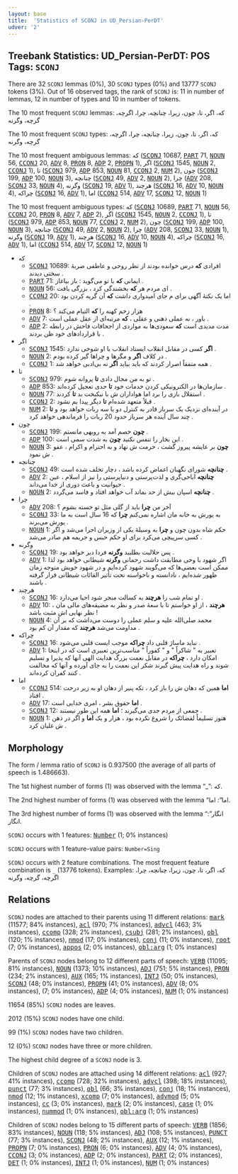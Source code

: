 ```yaml
---
layout: base
title:  'Statistics of SCONJ in UD_Persian-PerDT'
udver: '2'
---
```


## Treebank Statistics: UD_Persian-PerDT: POS Tags: `SCONJ`

There are 32 `SCONJ` lemmas (0%), 30 `SCONJ` types (0%) and 13777 `SCONJ` tokens (3%).
Out of 16 observed tags, the rank of `SCONJ` is: 11 in number of lemmas, 12 in number of types and 10 in number of tokens.

The 10 most frequent `SCONJ` lemmas: که، اگر، تا، چون، زیرا، چنانچه، چرا، اگرچه، گرچه، وگرنه

The 10 most frequent `SCONJ` types:  که، اگر، تا، چون، زیرا، چنانچه، چرا، اگرچه، گرچه، وگرنه

The 10 most frequent ambiguous lemmas: که (<tt><a href="fa_perdt-pos-SCONJ.html">SCONJ</a></tt> 10687, <tt><a href="fa_perdt-pos-PART.html">PART</a></tt> 71, <tt><a href="fa_perdt-pos-NOUN.html">NOUN</a></tt> 56, <tt><a href="fa_perdt-pos-CCONJ.html">CCONJ</a></tt> 20, <tt><a href="fa_perdt-pos-ADV.html">ADV</a></tt> 8, <tt><a href="fa_perdt-pos-PRON.html">PRON</a></tt> 8, <tt><a href="fa_perdt-pos-ADP.html">ADP</a></tt> 2, <tt><a href="fa_perdt-pos-PROPN.html">PROPN</a></tt> 1), اگر (<tt><a href="fa_perdt-pos-SCONJ.html">SCONJ</a></tt> 1545, <tt><a href="fa_perdt-pos-NOUN.html">NOUN</a></tt> 2, <tt><a href="fa_perdt-pos-CCONJ.html">CCONJ</a></tt> 1), تا (<tt><a href="fa_perdt-pos-SCONJ.html">SCONJ</a></tt> 979, <tt><a href="fa_perdt-pos-ADP.html">ADP</a></tt> 853, <tt><a href="fa_perdt-pos-NOUN.html">NOUN</a></tt> 81, <tt><a href="fa_perdt-pos-CCONJ.html">CCONJ</a></tt> 2, <tt><a href="fa_perdt-pos-NUM.html">NUM</a></tt> 2), چون (<tt><a href="fa_perdt-pos-SCONJ.html">SCONJ</a></tt> 199, <tt><a href="fa_perdt-pos-ADP.html">ADP</a></tt> 100, <tt><a href="fa_perdt-pos-NOUN.html">NOUN</a></tt> 3), چنانچه (<tt><a href="fa_perdt-pos-SCONJ.html">SCONJ</a></tt> 49, <tt><a href="fa_perdt-pos-ADV.html">ADV</a></tt> 2, <tt><a href="fa_perdt-pos-NOUN.html">NOUN</a></tt> 2), چرا (<tt><a href="fa_perdt-pos-ADV.html">ADV</a></tt> 208, <tt><a href="fa_perdt-pos-SCONJ.html">SCONJ</a></tt> 33, <tt><a href="fa_perdt-pos-NOUN.html">NOUN</a></tt> 4), وگرنه (<tt><a href="fa_perdt-pos-SCONJ.html">SCONJ</a></tt> 19, <tt><a href="fa_perdt-pos-ADV.html">ADV</a></tt> 1), هرچند (<tt><a href="fa_perdt-pos-SCONJ.html">SCONJ</a></tt> 16, <tt><a href="fa_perdt-pos-ADV.html">ADV</a></tt> 10, <tt><a href="fa_perdt-pos-NOUN.html">NOUN</a></tt> 4), چراکه (<tt><a href="fa_perdt-pos-SCONJ.html">SCONJ</a></tt> 16, <tt><a href="fa_perdt-pos-ADV.html">ADV</a></tt> 1), اما (<tt><a href="fa_perdt-pos-CCONJ.html">CCONJ</a></tt> 514, <tt><a href="fa_perdt-pos-ADV.html">ADV</a></tt> 17, <tt><a href="fa_perdt-pos-SCONJ.html">SCONJ</a></tt> 12, <tt><a href="fa_perdt-pos-NOUN.html">NOUN</a></tt> 1)

The 10 most frequent ambiguous types:  که (<tt><a href="fa_perdt-pos-SCONJ.html">SCONJ</a></tt> 10689, <tt><a href="fa_perdt-pos-PART.html">PART</a></tt> 71, <tt><a href="fa_perdt-pos-NOUN.html">NOUN</a></tt> 56, <tt><a href="fa_perdt-pos-CCONJ.html">CCONJ</a></tt> 20, <tt><a href="fa_perdt-pos-PRON.html">PRON</a></tt> 8, <tt><a href="fa_perdt-pos-ADV.html">ADV</a></tt> 7, <tt><a href="fa_perdt-pos-ADP.html">ADP</a></tt> 2), اگر (<tt><a href="fa_perdt-pos-SCONJ.html">SCONJ</a></tt> 1545, <tt><a href="fa_perdt-pos-NOUN.html">NOUN</a></tt> 2, <tt><a href="fa_perdt-pos-CCONJ.html">CCONJ</a></tt> 1), تا (<tt><a href="fa_perdt-pos-SCONJ.html">SCONJ</a></tt> 979, <tt><a href="fa_perdt-pos-ADP.html">ADP</a></tt> 853, <tt><a href="fa_perdt-pos-NOUN.html">NOUN</a></tt> 77, <tt><a href="fa_perdt-pos-CCONJ.html">CCONJ</a></tt> 2, <tt><a href="fa_perdt-pos-NUM.html">NUM</a></tt> 2), چون (<tt><a href="fa_perdt-pos-SCONJ.html">SCONJ</a></tt> 199, <tt><a href="fa_perdt-pos-ADP.html">ADP</a></tt> 100, <tt><a href="fa_perdt-pos-NOUN.html">NOUN</a></tt> 3), چنانچه (<tt><a href="fa_perdt-pos-SCONJ.html">SCONJ</a></tt> 49, <tt><a href="fa_perdt-pos-ADV.html">ADV</a></tt> 2, <tt><a href="fa_perdt-pos-NOUN.html">NOUN</a></tt> 2), چرا (<tt><a href="fa_perdt-pos-ADV.html">ADV</a></tt> 208, <tt><a href="fa_perdt-pos-SCONJ.html">SCONJ</a></tt> 33, <tt><a href="fa_perdt-pos-NOUN.html">NOUN</a></tt> 1), وگرنه (<tt><a href="fa_perdt-pos-SCONJ.html">SCONJ</a></tt> 19, <tt><a href="fa_perdt-pos-ADV.html">ADV</a></tt> 1), هرچند (<tt><a href="fa_perdt-pos-SCONJ.html">SCONJ</a></tt> 16, <tt><a href="fa_perdt-pos-ADV.html">ADV</a></tt> 10, <tt><a href="fa_perdt-pos-NOUN.html">NOUN</a></tt> 4), چراکه (<tt><a href="fa_perdt-pos-SCONJ.html">SCONJ</a></tt> 16, <tt><a href="fa_perdt-pos-ADV.html">ADV</a></tt> 1), اما (<tt><a href="fa_perdt-pos-CCONJ.html">CCONJ</a></tt> 514, <tt><a href="fa_perdt-pos-ADV.html">ADV</a></tt> 17, <tt><a href="fa_perdt-pos-SCONJ.html">SCONJ</a></tt> 12, <tt><a href="fa_perdt-pos-NOUN.html">NOUN</a></tt> 1)


* که
  * <tt><a href="fa_perdt-pos-SCONJ.html">SCONJ</a></tt> 10689: افرادی <b>که</b> درس خوانده بودند از نظر روحی و عاطفی ضربهٔ سختی دیدند .
  * <tt><a href="fa_perdt-pos-PART.html">PART</a></tt> 71: ایمانی <b>که</b> با تو می‌گوید : باز بیاغاز .
  * <tt><a href="fa_perdt-pos-NOUN.html">NOUN</a></tt> 56: ای مردم هر <b>که</b> بخشندگی کرد ، بزرگی یافت .
  * <tt><a href="fa_perdt-pos-CCONJ.html">CCONJ</a></tt> 20: اما یک نکتهٔ آگهی برای م جای امیدواری داشت <b>که</b> آن گریه کردن بود .
  * <tt><a href="fa_perdt-pos-PRON.html">PRON</a></tt> 8: هزار زخم کهنه را <b>که</b> التیام می‌کند ؟
  * <tt><a href="fa_perdt-pos-ADV.html">ADV</a></tt> 7: باور ، نه عملی ذهنی و عقلی ، <b>که</b> مرتبه‌ای از عقل عملی است .
  * <tt><a href="fa_perdt-pos-ADP.html">ADP</a></tt> 2: مدت مدیدی است <b>که</b> سعودی‌ها به مواردی از اجحافات فاحش در رابطه با قراردادهای خود ظن بردند .
* اگر
  * <tt><a href="fa_perdt-pos-SCONJ.html">SCONJ</a></tt> 1545: <b>اگر</b> کسی در مقابل انقلاب ایستاد انقلاب با او شوخی ندارد .
  * <tt><a href="fa_perdt-pos-NOUN.html">NOUN</a></tt> 2: در کلاف <b>اگر</b> و مگرها و چراها گیر کرده بودم .
  * <tt><a href="fa_perdt-pos-CCONJ.html">CCONJ</a></tt> 1: همه متفقاً اصرار کردند که باید بیاید <b>اگر</b> نه بی‌ادبی خواهد شد .
* تا
  * <tt><a href="fa_perdt-pos-SCONJ.html">SCONJ</a></tt> 979: تو به من مجال دادی <b>تا</b> پروانه شوم .
  * <tt><a href="fa_perdt-pos-ADP.html">ADP</a></tt> 853: سازمان‌ها در الکترونیکی کردن خدمات خود <b>تا</b> حدی تعجیل کرده‌اند .
  * <tt><a href="fa_perdt-pos-NOUN.html">NOUN</a></tt> 77: استقلال بازی را برد اما هواداران ش با نیکبخت بد <b>تا</b> کردند .
  * <tt><a href="fa_perdt-pos-CCONJ.html">CCONJ</a></tt> 2: قبلاً متعهد شده‌ام <b>تا</b> دیگر پیدا یم نشود .
  * <tt><a href="fa_perdt-pos-NUM.html">NUM</a></tt> 2: در آینده‌ای نزدیک یک سرباز قادر به کنترل دو یا سه ربات خواهد بود و <b>تا</b> چند سال آینده هر سرباز حدود 20 ربات را فرماندهی خواهد کرد .
* چون
  * <tt><a href="fa_perdt-pos-SCONJ.html">SCONJ</a></tt> 199: <b>چون</b> خصم آمد به روبهی مانستم .
  * <tt><a href="fa_perdt-pos-ADP.html">ADP</a></tt> 100: این بخار را تنفس نکنید <b>چون</b> به شدت سمی است .
  * <tt><a href="fa_perdt-pos-NOUN.html">NOUN</a></tt> 3: <b>چون</b> بر عایشه پیروز گشت ، حرمت ش نهاد و به احترام و اکرام ، عفو ش نمود .
* چنانچه
  * <tt><a href="fa_perdt-pos-SCONJ.html">SCONJ</a></tt> 49: <b>چنانچه</b> شورای نگهبان اغماض کرده باشد ، دچار تخلف شده است .
  * <tt><a href="fa_perdt-pos-ADV.html">ADV</a></tt> 2: <b>چنانچه</b> اباحی‌گری و لذت‌پرستی و دنیاپرستی را نیز از اسلام ، عین حیوانیت و باعث دوری از خدا می‌داند .
  * <tt><a href="fa_perdt-pos-NOUN.html">NOUN</a></tt> 2: <b>چنانچه</b> اسپان بیش از حد بماند آب خواهد افتاد و فاسد می‌گردد .
* چرا
  * <tt><a href="fa_perdt-pos-ADV.html">ADV</a></tt> 208: آخر من <b>چرا</b> باید از گلی مثل تو خسته بشوم ؟
  * <tt><a href="fa_perdt-pos-SCONJ.html">SCONJ</a></tt> 33: به یورش به خانه‌ مان اشاره نمی‌کنم <b>چرا</b> که 16 سال است به ما یورش می‌برند .
  * <tt><a href="fa_perdt-pos-NOUN.html">NOUN</a></tt> 1: حکم شاه بدون چون و <b>چرا</b> به وسیلهٔ یکی از وزیران اجرا می‌شد و اگر کسی سرپیچی می‌کرد برای او حکم حبس و جریمه هم صادر می‌شد .
* وگرنه
  * <tt><a href="fa_perdt-pos-SCONJ.html">SCONJ</a></tt> 19: پس حلالیت بطلبید <b>وگرنه</b> فردا دیر خواهد بود .
  * <tt><a href="fa_perdt-pos-ADV.html">ADV</a></tt> 1: اگر شهود با وحی مطابقت داشت رحمانی <b>وگرنه</b> شیطانی خواهد بود لذا ممکن است بعضی‌ها که می‌گویند شهود کرده‌ایم و در شهود خویش متوجه زمان ظهور شده‌ایم ، نادانسته و ناخواسته تحت تأثیر القائات شیطانی قرار گرفته باشند .
* هرچند
  * <tt><a href="fa_perdt-pos-SCONJ.html">SCONJ</a></tt> 16: او تمام شب را <b>هرچند</b> به کسالت منجر شود احیا می‌دارد .
  * <tt><a href="fa_perdt-pos-ADV.html">ADV</a></tt> 10: <b>هرچند</b> ، از او خواستم تا با سعهٔ صدر و نظر به مضیقه‌های مالی‌ مان ، نظر نهایی‌ اش مثبت باشد !
  * <tt><a href="fa_perdt-pos-NOUN.html">NOUN</a></tt> 4: محمد صلی‌الله علیه و سلم عملی را دوست می‌داشت که بر آن مداومت می‌شد <b>هرچند</b> که مقدار آن کم بود .
* چراکه
  * <tt><a href="fa_perdt-pos-SCONJ.html">SCONJ</a></tt> 16: نباید ماساژ قلبی داد <b>چراکه</b> موجب ایست قلبی می‌شود .
  * <tt><a href="fa_perdt-pos-ADV.html">ADV</a></tt> 1: تعبیر به " شاکراً " و " کفوراً " مناسب‌ترین تعبیری است که در اینجا امکان دارد ، <b>چراکه</b> در مقابل نعمت بزرگ هدایت الهی آنها که پذیرا و تسلیم شوند و راه هدایت پیش گیرند شکر این نعمت را به جای آورده و آنها که مخالفت کنند کفران کرده‌اند .
* اما
  * <tt><a href="fa_perdt-pos-CCONJ.html">CCONJ</a></tt> 514: <b>اما</b> همین که دهان ش را باز کرد ، تکه پنیر از دهان او به زیر درخت افتاد .
  * <tt><a href="fa_perdt-pos-ADV.html">ADV</a></tt> 17: <b>اما</b> حقوق بشر ، امری خدایی است .
  * <tt><a href="fa_perdt-pos-SCONJ.html">SCONJ</a></tt> 12: جمعی از مردم جدی می‌گیرند ؛ <b>اما</b> همه این طور نیستند .
  * <tt><a href="fa_perdt-pos-NOUN.html">NOUN</a></tt> 1: هنوز تسلیماً لقضائک را شروع نکرده بود ، هزار و یک <b>اما</b> و اگر در ذهن ش غلیان کرد .

## Morphology

The form / lemma ratio of `SCONJ` is 0.937500 (the average of all parts of speech is 1.486663).

The 1st highest number of forms (1) was observed with the lemma “_”: که.

The 2nd highest number of forms (1) was observed with the lemma “اما”: اما.

The 3rd highest number of forms (1) was observed with the lemma “انگار”: انگار.

`SCONJ` occurs with 1 features: <tt><a href="fa_perdt-feat-Number.html">Number</a></tt> (1; 0% instances)

`SCONJ` occurs with 1 feature-value pairs: `Number=Sing`

`SCONJ` occurs with 2 feature combinations.
The most frequent feature combination is `_` (13776 tokens).
Examples: که، اگر، تا، چون، زیرا، چنانچه، چرا، اگرچه، گرچه، وگرنه


## Relations

`SCONJ` nodes are attached to their parents using 11 different relations: <tt><a href="fa_perdt-dep-mark.html">mark</a></tt> (11577; 84% instances), <tt><a href="fa_perdt-dep-acl.html">acl</a></tt> (970; 7% instances), <tt><a href="fa_perdt-dep-advcl.html">advcl</a></tt> (463; 3% instances), <tt><a href="fa_perdt-dep-ccomp.html">ccomp</a></tt> (328; 2% instances), <tt><a href="fa_perdt-dep-csubj.html">csubj</a></tt> (281; 2% instances), <tt><a href="fa_perdt-dep-obl.html">obl</a></tt> (120; 1% instances), <tt><a href="fa_perdt-dep-nmod.html">nmod</a></tt> (17; 0% instances), <tt><a href="fa_perdt-dep-conj.html">conj</a></tt> (11; 0% instances), <tt><a href="fa_perdt-dep-root.html">root</a></tt> (7; 0% instances), <tt><a href="fa_perdt-dep-appos.html">appos</a></tt> (2; 0% instances), <tt><a href="fa_perdt-dep-obl-arg.html">obl:arg</a></tt> (1; 0% instances)

Parents of `SCONJ` nodes belong to 12 different parts of speech: <tt><a href="fa_perdt-pos-VERB.html">VERB</a></tt> (11095; 81% instances), <tt><a href="fa_perdt-pos-NOUN.html">NOUN</a></tt> (1373; 10% instances), <tt><a href="fa_perdt-pos-ADJ.html">ADJ</a></tt> (751; 5% instances), <tt><a href="fa_perdt-pos-PRON.html">PRON</a></tt> (234; 2% instances), <tt><a href="fa_perdt-pos-AUX.html">AUX</a></tt> (165; 1% instances), <tt><a href="fa_perdt-pos-INTJ.html">INTJ</a></tt> (50; 0% instances), <tt><a href="fa_perdt-pos-SCONJ.html">SCONJ</a></tt> (48; 0% instances), <tt><a href="fa_perdt-pos-PROPN.html">PROPN</a></tt> (41; 0% instances), <tt><a href="fa_perdt-pos-ADV.html">ADV</a></tt> (8; 0% instances),  (7; 0% instances), <tt><a href="fa_perdt-pos-ADP.html">ADP</a></tt> (4; 0% instances), <tt><a href="fa_perdt-pos-NUM.html">NUM</a></tt> (1; 0% instances)

11654 (85%) `SCONJ` nodes are leaves.

2012 (15%) `SCONJ` nodes have one child.

99 (1%) `SCONJ` nodes have two children.

12 (0%) `SCONJ` nodes have three or more children.

The highest child degree of a `SCONJ` node is 3.

Children of `SCONJ` nodes are attached using 14 different relations: <tt><a href="fa_perdt-dep-acl.html">acl</a></tt> (927; 41% instances), <tt><a href="fa_perdt-dep-ccomp.html">ccomp</a></tt> (728; 32% instances), <tt><a href="fa_perdt-dep-advcl.html">advcl</a></tt> (398; 18% instances), <tt><a href="fa_perdt-dep-punct.html">punct</a></tt> (77; 3% instances), <tt><a href="fa_perdt-dep-obl.html">obl</a></tt> (66; 3% instances), <tt><a href="fa_perdt-dep-conj.html">conj</a></tt> (18; 1% instances), <tt><a href="fa_perdt-dep-nmod.html">nmod</a></tt> (12; 1% instances), <tt><a href="fa_perdt-dep-xcomp.html">xcomp</a></tt> (7; 0% instances), <tt><a href="fa_perdt-dep-advmod.html">advmod</a></tt> (5; 0% instances), <tt><a href="fa_perdt-dep-cc.html">cc</a></tt> (3; 0% instances), <tt><a href="fa_perdt-dep-mark.html">mark</a></tt> (2; 0% instances), <tt><a href="fa_perdt-dep-case.html">case</a></tt> (1; 0% instances), <tt><a href="fa_perdt-dep-nummod.html">nummod</a></tt> (1; 0% instances), <tt><a href="fa_perdt-dep-obl-arg.html">obl:arg</a></tt> (1; 0% instances)

Children of `SCONJ` nodes belong to 15 different parts of speech: <tt><a href="fa_perdt-pos-VERB.html">VERB</a></tt> (1856; 83% instances), <tt><a href="fa_perdt-pos-NOUN.html">NOUN</a></tt> (118; 5% instances), <tt><a href="fa_perdt-pos-ADJ.html">ADJ</a></tt> (108; 5% instances), <tt><a href="fa_perdt-pos-PUNCT.html">PUNCT</a></tt> (77; 3% instances), <tt><a href="fa_perdt-pos-SCONJ.html">SCONJ</a></tt> (48; 2% instances), <tt><a href="fa_perdt-pos-AUX.html">AUX</a></tt> (12; 1% instances), <tt><a href="fa_perdt-pos-PROPN.html">PROPN</a></tt> (7; 0% instances), <tt><a href="fa_perdt-pos-PRON.html">PRON</a></tt> (6; 0% instances), <tt><a href="fa_perdt-pos-ADV.html">ADV</a></tt> (4; 0% instances), <tt><a href="fa_perdt-pos-CCONJ.html">CCONJ</a></tt> (3; 0% instances), <tt><a href="fa_perdt-pos-ADP.html">ADP</a></tt> (2; 0% instances), <tt><a href="fa_perdt-pos-PART.html">PART</a></tt> (2; 0% instances), <tt><a href="fa_perdt-pos-DET.html">DET</a></tt> (1; 0% instances), <tt><a href="fa_perdt-pos-INTJ.html">INTJ</a></tt> (1; 0% instances), <tt><a href="fa_perdt-pos-NUM.html">NUM</a></tt> (1; 0% instances)

